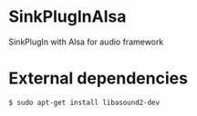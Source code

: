# SinkPlugInAlsa

SinkPlugIn with Alsa for audio framework

# External dependencies

```
$ sudo apt-get install libasound2-dev
```
